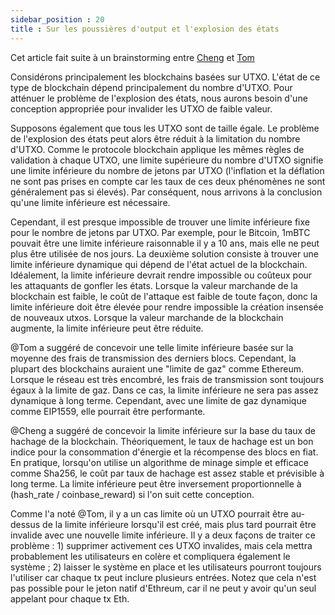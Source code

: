 ```yaml
---
sidebar_position : 20
title : Sur les poussières d'output et l'explosion des états
---
```

Cet article fait suite à un brainstorming entre [Cheng](https://github.com/polarker) et [Tom](https://github.com/tshabs)

Considérons principalement les blockchains basées sur UTXO. L'état de ce type de blockchain dépend principalement du nombre d'UTXO. Pour atténuer le problème de l'explosion des états, nous aurons besoin d'une conception appropriée pour invalider les UTXO de faible valeur.

Supposons également que tous les UTXO sont de taille égale. Le problème de l'explosion des états peut alors être réduit à la limitation du nombre d'UTXO. Comme le protocole blockchain applique les mêmes règles de validation à chaque UTXO, une limite supérieure du nombre d'UTXO signifie une limite inférieure du nombre de jetons par UTXO (l'inflation et la déflation ne sont pas prises en compte car les taux de ces deux phénomènes ne sont généralement pas si élevés). Par conséquent, nous arrivons à la conclusion qu'une limite inférieure est nécessaire.

Cependant, il est presque impossible de trouver une limite inférieure fixe pour le nombre de jetons par UTXO. Par exemple, pour le Bitcoin, 1mBTC pouvait être une limite inférieure raisonnable il y a 10 ans, mais elle ne peut plus être utilisée de nos jours. La deuxième solution consiste à trouver une limite inférieure dynamique qui dépend de l'état actuel de la blockchain. Idéalement, la limite inférieure devrait rendre impossible ou coûteux pour les attaquants de gonfler les états. Lorsque la valeur marchande de la blockchain est faible, le coût de l'attaque est faible de toute façon, donc la limite inférieure doit être élevée pour rendre impossible la création insensée de nouveaux utxos. Lorsque la valeur marchande de la blockchain augmente, la limite inférieure peut être réduite.

@Tom a suggéré de concevoir une telle limite inférieure basée sur la moyenne des frais de transmission des derniers blocs. Cependant, la plupart des blockchains auraient une "limite de gaz" comme Ethereum. Lorsque le réseau est très encombré, les frais de transmission sont toujours égaux à la limite de gaz. Dans ce cas, la limite inférieure ne sera pas assez dynamique à long terme. Cependant, avec une limite de gaz dynamique comme EIP1559, elle pourrait être performante.

@Cheng a suggéré de concevoir la limite inférieure sur la base du taux de hachage de la blockchain. Théoriquement, le taux de hachage est un bon indice pour la consommation d'énergie et la récompense des blocs en fiat. En pratique, lorsqu'on utilise un algorithme de minage simple et efficace comme Sha256, le coût par taux de hachage est assez stable et prévisible à long terme. La limite inférieure peut être inversement proportionnelle à (hash_rate / coinbase_reward) si l'on suit cette conception.

Comme l'a noté @Tom, il y a un cas limite où un UTXO pourrait être au-dessus de la limite inférieure lorsqu'il est créé, mais plus tard pourrait être invalide avec une nouvelle limite inférieure. Il y a deux façons de traiter ce problème : 1) supprimer activement ces UTXO invalides, mais cela mettra probablement les utilisateurs en colère et compliquera également le système ; 2) laisser le système en place et les utilisateurs pourront toujours l'utiliser car chaque tx peut inclure plusieurs entrées. Notez que cela n'est pas possible pour le jeton natif d'Ethreum, car il ne peut y avoir qu'un seul appelant pour chaque tx Eth.
